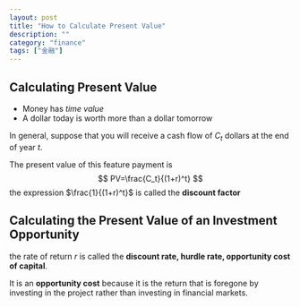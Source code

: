 ```yaml
---
layout: post
title: "How to Calculate Present Value"
description: ""
category: "finance"
tags: ["金融"]
---
```




## Calculating Present Value

- Money has *time value*
- A dollar today is worth more than a dollar tomorrow



In general, suppose that you will receive a cash flow of $C_t$ dollars at the end of year $t$.

The present value of this feature payment is 
$$
PV=\frac{C_t}{(1+r)^t}
$$
the expression $\frac{1}{(1+r)^t}$ is called the **discount factor**



## Calculating the Present Value of an Investment Opportunity

the rate of return $r$ is called the **discount rate, hurdle rate, opportunity cost of capital**.

It is an **opportunity cost** because it is the return that is foregone by investing in the project rather than investing in financial markets.